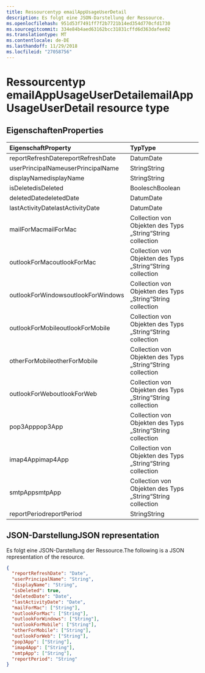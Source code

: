 ```yaml
---
title: Ressourcentyp emailAppUsageUserDetail
description: Es folgt eine JSON-Darstellung der Ressource.
ms.openlocfilehash: 951d53f7491ff7f2b7721b14ed354d770cfd1730
ms.sourcegitcommit: 334e84b4aed63162bcc31831cffd6d363dafee02
ms.translationtype: MT
ms.contentlocale: de-DE
ms.lasthandoff: 11/29/2018
ms.locfileid: "27058756"
---
```

# <a name="emailappusageuserdetail-resource-type"></a><span data-ttu-id="88f33-103">Ressourcentyp emailAppUsageUserDetail</span><span class="sxs-lookup"><span data-stu-id="88f33-103">emailAppUsageUserDetail resource type</span></span>

## <a name="properties"></a><span data-ttu-id="88f33-104">Eigenschaften</span><span class="sxs-lookup"><span data-stu-id="88f33-104">Properties</span></span>

| <span data-ttu-id="88f33-105">Eigenschaft</span><span class="sxs-lookup"><span data-stu-id="88f33-105">Property</span></span>          | <span data-ttu-id="88f33-106">Typ</span><span class="sxs-lookup"><span data-stu-id="88f33-106">Type</span></span>              |
| :---------------- | :---------------- |
| <span data-ttu-id="88f33-107">reportRefreshDate</span><span class="sxs-lookup"><span data-stu-id="88f33-107">reportRefreshDate</span></span> | <span data-ttu-id="88f33-108">Datum</span><span class="sxs-lookup"><span data-stu-id="88f33-108">Date</span></span>              |
| <span data-ttu-id="88f33-109">userPrincipalName</span><span class="sxs-lookup"><span data-stu-id="88f33-109">userPrincipalName</span></span> | <span data-ttu-id="88f33-110">String</span><span class="sxs-lookup"><span data-stu-id="88f33-110">String</span></span>            |
| <span data-ttu-id="88f33-111">displayName</span><span class="sxs-lookup"><span data-stu-id="88f33-111">displayName</span></span>       | <span data-ttu-id="88f33-112">String</span><span class="sxs-lookup"><span data-stu-id="88f33-112">String</span></span>            |
| <span data-ttu-id="88f33-113">isDeleted</span><span class="sxs-lookup"><span data-stu-id="88f33-113">isDeleted</span></span>         | <span data-ttu-id="88f33-114">Boolesch</span><span class="sxs-lookup"><span data-stu-id="88f33-114">Boolean</span></span>           |
| <span data-ttu-id="88f33-115">deletedDate</span><span class="sxs-lookup"><span data-stu-id="88f33-115">deletedDate</span></span>       | <span data-ttu-id="88f33-116">Datum</span><span class="sxs-lookup"><span data-stu-id="88f33-116">Date</span></span>              |
| <span data-ttu-id="88f33-117">lastActivityDate</span><span class="sxs-lookup"><span data-stu-id="88f33-117">lastActivityDate</span></span>  | <span data-ttu-id="88f33-118">Datum</span><span class="sxs-lookup"><span data-stu-id="88f33-118">Date</span></span>              |
| <span data-ttu-id="88f33-119">mailForMac</span><span class="sxs-lookup"><span data-stu-id="88f33-119">mailForMac</span></span>        | <span data-ttu-id="88f33-120">Collection von Objekten des Typs „String“</span><span class="sxs-lookup"><span data-stu-id="88f33-120">String collection</span></span> |
| <span data-ttu-id="88f33-121">outlookForMac</span><span class="sxs-lookup"><span data-stu-id="88f33-121">outlookForMac</span></span>     | <span data-ttu-id="88f33-122">Collection von Objekten des Typs „String“</span><span class="sxs-lookup"><span data-stu-id="88f33-122">String collection</span></span> |
| <span data-ttu-id="88f33-123">outlookForWindows</span><span class="sxs-lookup"><span data-stu-id="88f33-123">outlookForWindows</span></span> | <span data-ttu-id="88f33-124">Collection von Objekten des Typs „String“</span><span class="sxs-lookup"><span data-stu-id="88f33-124">String collection</span></span> |
| <span data-ttu-id="88f33-125">outlookForMobile</span><span class="sxs-lookup"><span data-stu-id="88f33-125">outlookForMobile</span></span>  | <span data-ttu-id="88f33-126">Collection von Objekten des Typs „String“</span><span class="sxs-lookup"><span data-stu-id="88f33-126">String collection</span></span> |
| <span data-ttu-id="88f33-127">otherForMobile</span><span class="sxs-lookup"><span data-stu-id="88f33-127">otherForMobile</span></span>    | <span data-ttu-id="88f33-128">Collection von Objekten des Typs „String“</span><span class="sxs-lookup"><span data-stu-id="88f33-128">String collection</span></span> |
| <span data-ttu-id="88f33-129">outlookForWeb</span><span class="sxs-lookup"><span data-stu-id="88f33-129">outlookForWeb</span></span>     | <span data-ttu-id="88f33-130">Collection von Objekten des Typs „String“</span><span class="sxs-lookup"><span data-stu-id="88f33-130">String collection</span></span> |
| <span data-ttu-id="88f33-131">pop3App</span><span class="sxs-lookup"><span data-stu-id="88f33-131">pop3App</span></span>           | <span data-ttu-id="88f33-132">Collection von Objekten des Typs „String“</span><span class="sxs-lookup"><span data-stu-id="88f33-132">String collection</span></span> |
| <span data-ttu-id="88f33-133">imap4App</span><span class="sxs-lookup"><span data-stu-id="88f33-133">imap4App</span></span>          | <span data-ttu-id="88f33-134">Collection von Objekten des Typs „String“</span><span class="sxs-lookup"><span data-stu-id="88f33-134">String collection</span></span> |
| <span data-ttu-id="88f33-135">smtpApp</span><span class="sxs-lookup"><span data-stu-id="88f33-135">smtpApp</span></span>           | <span data-ttu-id="88f33-136">Collection von Objekten des Typs „String“</span><span class="sxs-lookup"><span data-stu-id="88f33-136">String collection</span></span> |
| <span data-ttu-id="88f33-137">reportPeriod</span><span class="sxs-lookup"><span data-stu-id="88f33-137">reportPeriod</span></span>      | <span data-ttu-id="88f33-138">String</span><span class="sxs-lookup"><span data-stu-id="88f33-138">String</span></span>            |

## <a name="json-representation"></a><span data-ttu-id="88f33-139">JSON-Darstellung</span><span class="sxs-lookup"><span data-stu-id="88f33-139">JSON representation</span></span>

<span data-ttu-id="88f33-140">Es folgt eine JSON-Darstellung der Ressource.</span><span class="sxs-lookup"><span data-stu-id="88f33-140">The following is a JSON representation of the resource.</span></span>

<!-- {
  "blockType": "resource",
  "@odata.type": "microsoft.graph.emailAppUsageUserDetail"
} -->

```json
{
  "reportRefreshDate": "Date", 
  "userPrincipalName": "String", 
  "displayName": "String", 
  "isDeleted": true, 
  "deletedDate": "Date", 
  "lastActivityDate": "Date", 
  "mailForMac": ["String"], 
  "outlookForMac": ["String"], 
  "outlookForWindows": ["String"], 
  "outlookForMobile": ["String"], 
  "otherForMobile": ["String"], 
  "outlookForWeb": ["String"], 
  "pop3App": ["String"], 
  "imap4App": ["String"], 
  "smtpApp": ["String"], 
  "reportPeriod": "String"
}
```
